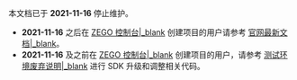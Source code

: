 <div class="mk-warning">

本文档已于 **2021-11-16** 停止维护。
- **2021-11-16** 之后在 [ZEGO 控制台\|_blank](https://console.zego.im) 创建项目的用户请参考 [官网最新文档\|_blank](!WhiteBoard-QuickStart/Solution_Implementation)。
- **2021-11-16** 及之前在 [ZEGO 控制台\|_blank](https://console.zego.im) 创建项目的用户，请参考 [测试环境废弃说明\|_blank](!OldDocWithTestEnv-TestEnvSupersessionDesc/TestEnvSupersessionDesc) 进行 SDK 升级和调整相关代码。

</div>

